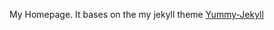 My Homepage.
It bases on the my jekyll theme [Yummy-Jekyll](https://github.com/DONGChuan/Yummy-Jekyll)
